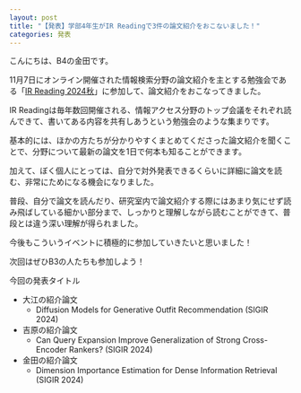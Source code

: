 ```yaml
---
layout: post
title: "【発表】学部4年生がIR Readingで3件の論文紹介をおこないました！"
categories: 発表
---
```

こんにちは、B4の金田です。

11月7日にオンライン開催された情報検索分野の論文紹介を主とする勉強会である「[IR Reading 2024秋](https://sigirtokyo.github.io/post/2024-11-09-irreading_2024fall/)」に参加して、論文紹介をおこなってきました。

IR Readingは毎年数回開催される、情報アクセス分野のトップ会議をそれぞれ読んできて、書いてある内容を共有しあうという勉強会のような集まりです。

基本的には、ほかの方たちが分かりやすくまとめてくださった論文紹介を聞くことで、分野について最新の論文を1日で何本も知ることができます。

加えて、ぼく個人にとっては、自分で対外発表できるくらいに詳細に論文を読む、非常にためになる機会になりました。

普段、自分で論文を読んだり、研究室内で論文紹介する際にはあまり気にせず読み飛ばしている細かい部分まで、しっかりと理解しながら読むことができて、普段とは違う深い理解が得られました。

今後もこういうイベントに積極的に参加していきたいと思いました！

次回はぜひB3の人たちも参加しよう！

今回の発表タイトル
- 大江の紹介論文
    - Diffusion Models for Generative Outfit Recommendation (SIGIR 2024)
- 吉原の紹介論文
    - Can Query Expansion Improve Generalization of Strong Cross-Encoder Rankers? (SIGIR 2024)
- 金田の紹介論文
    - Dimension Importance Estimation for Dense Information Retrieval (SIGIR 2024)